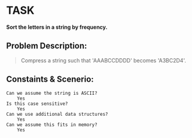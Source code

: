 # TASK

**Sort the letters in a string by frequency.**

## Problem Description:
>Compress a string such that 'AAABCCDDDD' becomes 'A3BC2D4'.

## Constaints & Scenerio:
    Can we assume the string is ASCII?
        Yes
    Is this case sensitive?
        Yes
    Can we use additional data structures?
        Yes
    Can we assume this fits in memory?
        Yes